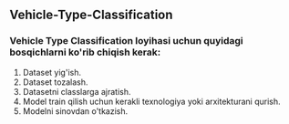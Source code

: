 ## Vehicle-Type-Classification

### Vehicle Type Classification loyihasi uchun quyidagi bosqichlarni ko'rib chiqish kerak:
1. Dataset yig'ish.
2. Dataset tozalash.
3. Datasetni classlarga ajratish.
4. Model train qilish uchun kerakli texnologiya yoki arxitekturani qurish.
5. Modelni sinovdan o'tkazish.

